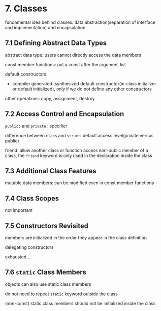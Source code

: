 # 7. Classes

fundamental idea behind classes: data abstraction(separation of interface and implementation) and encapsulation

## 7.1 Defining Abstract Data Types

abstract data type: users cannot directly access the data members

const member functions: put a const after the argument list

default constructors:

* compiler generated: synthesized default constructor(in-class initializer or default initialized), only if we do not define any other constructors

other operations: copy, assignment, destroy

## 7.2 Access Control and Encapsulation

`public:` and `private:` specifier

difference between `class` and `struct`: default access level(private versus public)

friend: allow another class or function access non-public member of a class, the `friend` keyword is only used in the declaration inside the class

## 7.3 Additional Class Features

mutable data members: can be modified even in const member functions

## 7.4 Class Scopes

not important

## 7.5 Constructors Revisited

members are initialized in the order they appear in the class definition

delegating constructors

exhausted...

## 7.6 `static` Class Members

objects can also use static class members

do not need to repeat `static` keyword outside the class

(non-const) static class members should not be initialized inside the class